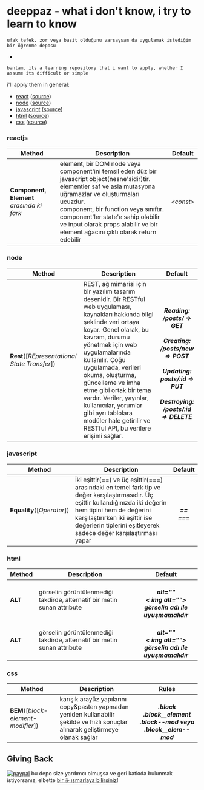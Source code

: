 deeppaz - what i don't know, i try to learn to know
=======================


```
ufak tefek. zor veya basit olduğunu varsaysam da uygulamak istediğim bir öğrenme deposu
```
-
```
bantam. its a learning repository that i want to apply, whether I assume its difficult or simple
```

i'll apply them in general:
* [react](https://github.com/deeppaz/30seconds#react) ([source](https://github.com/30-seconds/30-seconds-of-react))
* [node](https://github.com/deeppaz/30seconds#node) ([source](https://github.com/30-seconds/30-seconds-of-code))
* [javascript](https://github.com/deeppaz/30seconds#javascript) ([source](https://github.com/30-seconds/30-seconds-of-code))
* [html](https://github.com/deeppaz/30seconds#html) ([source](https://github.com/30-seconds/30-seconds-of-interviews))
* [css](https://github.com/deeppaz/30seconds#css) ([source](https://github.com/30-seconds/30-seconds-of-css))



### reactjs

| Method | Description | Default |
| --- | --- | :--: |
| <b>Component, Element</b> <i>arasında ki fark</i> | element, bir DOM node veya component'ini temsil eden düz bir javascript object(nesne'sidir)tir. elementler saf ve asla mutasyona uğramazlar ve oluşturmaları ucuzdur. <br> component, bir function veya sınıftır. component'ler state'e sahip olabilir ve input olarak props alabilir ve bir element ağacını çıktı olarak return edebilir | *&lt;const&gt;* |



### node

| Method | Description | Default |
| --- | --- | :--: |
| <b>Rest</b>([<i>REpresentational State Transfer</i>]) | REST, ağ mimarisi için bir yazılım tasarım desenidir. Bir RESTful web uygulaması, kaynakları hakkında bilgi şeklinde veri ortaya koyar. Genel olarak, bu kavram, durumu yönetmek için web uygulamalarında kullanılır. Çoğu uygulamada, verileri okuma, oluşturma, güncelleme ve imha etme gibi ortak bir tema vardır. Veriler, yayınlar, kullanıcılar, yorumlar gibi ayrı tablolara modüler hale getirilir ve RESTful API, bu verilere erişimi sağlar. | *<b> <br> Reading: /posts/ => GET <br> <br> Creating: /posts/new => POST <br> <br> Updating: posts/:id => PUT <br> <br> Destroying: /posts/:id => DELETE <br> </b>* |



### javascript

| Method | Description | Default |
| --- | --- | :--: |
| <b>Equality</b>([<i>Operator</i>]) | İki eşittir(==) ve üç eşittir(===) arasındaki en temel fark tip ve değer karşılaştırmasıdır. Üç eşittir kullandığınızda iki değerin hem tipini hem de değerini karşılaştırırken iki eşittir ise değerlerin tiplerini eşitleyerek sadece değer karşılaştırması yapar | *<b> <br> ==  <br> === <br> </b>* |



### html

| Method | Description | Default |
| --- | --- | :--: |
| <b>ALT</b> | görselin görüntülenmediği takdirde, alternatif bir metin sunan attribute  | *<b> <br> alt=""  <br> < img alt=""> <br> görselin adı ile uyuşmamalıdır<br> </b>* |
| <b>ALT</b> | görselin görüntülenmediği takdirde, alternatif bir metin sunan attribute  | *<b> <br> alt=""  <br> < img alt=""> <br> görselin adı ile uyuşmamalıdır<br> </b>* |




### css

| Method | Description | Rules |
| --- | --- | :--: |
| <b>BEM</b>([<i>block-element-modifier</i>]) | karışık arayüz yapılarını copy&pasten yapmadan yeniden kullanabilir şekilde ve hızlı sonuçlar alınarak geliştirmeye olanak sağlar | *<b> <br /> .block <br/> .block__element <br/> .block--mod veya .block__elem--mod <b/>* |



## Giving Back

[![paypal](https://www.paypalobjects.com/en_US/i/btn/btn_donate_SM.gif)](https://streamlabs.com/enso/tip) bu depo size yardımcı olmuşsa ve geri katkıda bulunmak istiyorsanız, elbette [bir ☕ ısmarlaya bilirsiniz](https://streamlabs.com/enso/tip)!

[npm-img]: https://img.shields.io/npm/v/3d-force-graph.svg
[npm-url]: https://npmjs.org/package/3d-force-graph
[build-size-img]: https://img.shields.io/bundlephobia/minzip/3d-force-graph.svg
[build-size-url]: https://bundlephobia.com/result?p=3d-force-graph
[dependencies-img]: https://img.shields.io/david/vasturiano/3d-force-graph.svg
[dependencies-url]: https://david-dm.org/vasturiano/3d-force-graph

